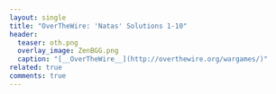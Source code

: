 ```yaml
---
layout: single
title: "OverTheWire: 'Natas' Solutions 1-10"
header:
  teaser: oth.png
  overlay_image: ZenBGG.png
  caption: "[__OverTheWire__](http://overthewire.org/wargames/)"
related: true
comments: true
---
```

